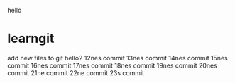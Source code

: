 hello
# learngit
add new files to git
hello2
12nes commit
13nes commit
14nes commit
15nes commit
16nes commit
17nes commit
18nes commit
19nes commit
20nes commit
21ne commit
22ne commit
23s commit